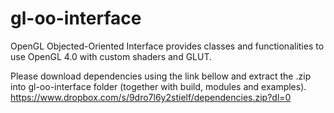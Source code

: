 # gl-oo-interface
OpenGL Objected-Oriented Interface provides classes and functionalities to use OpenGL 4.0 with custom shaders and GLUT.

Please download dependencies using the link bellow and extract the .zip into gl-oo-interface folder (together with build, modules and examples).
https://www.dropbox.com/s/9dro7l6y2stielf/dependencies.zip?dl=0
